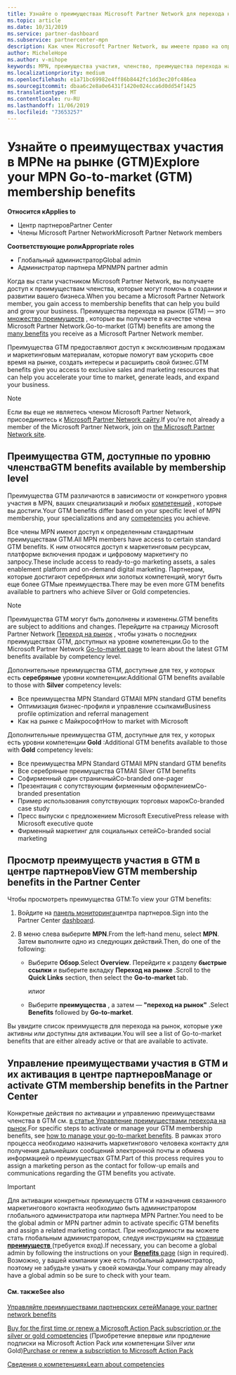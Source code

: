 ```yaml
---
title: Узнайте о преимуществах Microsoft Partner Network для перехода на рынок | Центр партнеров
ms.topic: article
ms.date: 10/31/2019
ms.service: partner-dashboard
ms.subservice: partnercenter-mpn
description: Как член Microsoft Partner Network, вы имеете право на определенные преимущества для перехода на рынок. Узнайте о различных уровнях преимуществ перехода на рынок и о том, как активировать их и управлять ими в центре партнеров.
author: MicheleHope
ms.author: v-mihope
keywords: MPN, преимущества участия, членство, преимущества перехода на рынок, переход на рынок, переход на рынок, GTM, членство Gold, Серебряное членство
ms.localizationpriority: medium
ms.openlocfilehash: e1a71bc69982e4ff86b8442fc1dd3ec20fc486ea
ms.sourcegitcommit: dbaa6c2e8a0e6431f1420e024cca6d0dd54f1425
ms.translationtype: MT
ms.contentlocale: ru-RU
ms.lasthandoff: 11/06/2019
ms.locfileid: "73653257"
---
```

# <a name="explore-your-mpn-go-to-market-gtm-membership-benefits"></a><span data-ttu-id="46e61-105">Узнайте о преимуществах участия в MPNе на рынке (GTM)</span><span class="sxs-lookup"><span data-stu-id="46e61-105">Explore your MPN Go-to-market (GTM) membership benefits</span></span>

<span data-ttu-id="46e61-106">**Относится к**</span><span class="sxs-lookup"><span data-stu-id="46e61-106">**Applies to**</span></span>

- <span data-ttu-id="46e61-107">Центр партнеров</span><span class="sxs-lookup"><span data-stu-id="46e61-107">Partner Center</span></span>
- <span data-ttu-id="46e61-108">Члены Microsoft Partner Network</span><span class="sxs-lookup"><span data-stu-id="46e61-108">Microsoft Partner Network members</span></span>

<span data-ttu-id="46e61-109">**Соответствующие роли**</span><span class="sxs-lookup"><span data-stu-id="46e61-109">**Appropriate roles**</span></span>

- <span data-ttu-id="46e61-110">Глобальный администратор</span><span class="sxs-lookup"><span data-stu-id="46e61-110">Global admin</span></span>
- <span data-ttu-id="46e61-111">Администратор партнера MPN</span><span class="sxs-lookup"><span data-stu-id="46e61-111">MPN partner admin</span></span>

<span data-ttu-id="46e61-112">Когда вы стали участником Microsoft Partner Network, вы получаете доступ к преимуществам членства, которые могут помочь в создании и развитии вашего бизнеса.</span><span class="sxs-lookup"><span data-stu-id="46e61-112">When you became a Microsoft Partner Network member, you gain access to membership benefits that can help you build and grow your business.</span></span> <span data-ttu-id="46e61-113">Преимущества перехода на рынок (GTM) — это [множество преимуществ](https://partner.microsoft.com/manage-your-partner-network-benefits) , которые вы получаете в качестве члена Microsoft Partner Network.</span><span class="sxs-lookup"><span data-stu-id="46e61-113">Go-to-market (GTM) benefits are among the [many benefits](https://partner.microsoft.com/manage-your-partner-network-benefits) you receive as a Microsoft Partner Network member.</span></span> 

<span data-ttu-id="46e61-114">Преимущества GTM предоставляют доступ к эксклюзивным продажам и маркетинговым материалам, которые помогут вам ускорить свое время на рынке, создать интересы и расширить свой бизнес.</span><span class="sxs-lookup"><span data-stu-id="46e61-114">GTM benefits give you access to exclusive sales and marketing resources that can help you accelerate your time to market, generate leads, and expand your business.</span></span>

>[!NOTE]
><span data-ttu-id="46e61-115">Если вы еще не являетесь членом Microsoft Partner Network, присоединитесь к [Microsoft Partner Network сайту](https://partner.microsoft.com/membership).</span><span class="sxs-lookup"><span data-stu-id="46e61-115">If you're not already a member of the Microsoft Partner Network, join on [the Microsoft Partner Network site](https://partner.microsoft.com/membership).</span></span>


## <a name="gtm-benefits-available-by-membership-level"></a><span data-ttu-id="46e61-116">Преимущества GTM, доступные по уровню членства</span><span class="sxs-lookup"><span data-stu-id="46e61-116">GTM benefits available by membership level</span></span>

<span data-ttu-id="46e61-117">Преимущества GTM различаются в зависимости от конкретного уровня участия в MPN, ваших специализаций и любых [компетенций](learn-about-competencies.md) , которые вы достиги.</span><span class="sxs-lookup"><span data-stu-id="46e61-117">Your GTM benefits differ based on your specific level of MPN membership, your specializations and any [competencies](learn-about-competencies.md) you achieve.</span></span>

<span data-ttu-id="46e61-118">Все члены MPN имеют доступ к определенным стандартным преимуществам GTM.</span><span class="sxs-lookup"><span data-stu-id="46e61-118">All MPN members have access to certain standard GTM benefits.</span></span> <span data-ttu-id="46e61-119">К ним относятся доступ к маркетинговым ресурсам, платформе включения продаж и цифровому маркетингу по запросу.</span><span class="sxs-lookup"><span data-stu-id="46e61-119">These include access to ready-to-go marketing assets, a sales enablement platform and on-demand digital marketing.</span></span> <span data-ttu-id="46e61-120">Партнерам, которые достигают серебряных или золотых компетенций, могут быть еще более GTMые преимущества.</span><span class="sxs-lookup"><span data-stu-id="46e61-120">There may be even more GTM benefits available to partners who achieve Silver or Gold competencies.</span></span>

>[!NOTE]
><span data-ttu-id="46e61-121">Преимущества GTM могут быть дополнены и изменены.</span><span class="sxs-lookup"><span data-stu-id="46e61-121">GTM benefits are subject to additions and changes.</span></span> <span data-ttu-id="46e61-122">Перейдите на страницу Microsoft Partner Network [Переход на рынок](https://partner.microsoft.com/membership/go-to-market) , чтобы узнать о последних преимуществах GTM, доступных на уровне компетенции.</span><span class="sxs-lookup"><span data-stu-id="46e61-122">Go to the Microsoft Partner Network [Go-to-market page](https://partner.microsoft.com/membership/go-to-market) to learn about the latest GTM benefits available by competency level.</span></span>

<span data-ttu-id="46e61-123">Дополнительные преимущества GTM, доступные для тех, у которых есть **серебряные** уровни компетенции:</span><span class="sxs-lookup"><span data-stu-id="46e61-123">Additional GTM benefits available to those with **Silver** competency levels:</span></span>

- <span data-ttu-id="46e61-124">Все преимущества MPN Standard GTM</span><span class="sxs-lookup"><span data-stu-id="46e61-124">All MPN standard GTM benefits</span></span>
- <span data-ttu-id="46e61-125">Оптимизация бизнес-профиля и управление ссылками</span><span class="sxs-lookup"><span data-stu-id="46e61-125">Business profile optimization and referral management</span></span>
- <span data-ttu-id="46e61-126">Как на рынке с Майкрософт</span><span class="sxs-lookup"><span data-stu-id="46e61-126">How to market with Microsoft</span></span>

<span data-ttu-id="46e61-127">Дополнительные преимущества GTM, доступные для тех, у которых есть уровни компетенции **Gold** :</span><span class="sxs-lookup"><span data-stu-id="46e61-127">Additional GTM benefits available to those with **Gold** competency levels:</span></span>

- <span data-ttu-id="46e61-128">Все преимущества MPN Standard GTM</span><span class="sxs-lookup"><span data-stu-id="46e61-128">All MPN standard GTM benefits</span></span>
- <span data-ttu-id="46e61-129">Все серебряные преимущества GTM</span><span class="sxs-lookup"><span data-stu-id="46e61-129">All Silver GTM benefits</span></span>
- <span data-ttu-id="46e61-130">Софирменный один страничный</span><span class="sxs-lookup"><span data-stu-id="46e61-130">Co-branded one-pager</span></span>
- <span data-ttu-id="46e61-131">Презентация с сопутствующим фирменным оформлением</span><span class="sxs-lookup"><span data-stu-id="46e61-131">Co-branded presentation</span></span>
- <span data-ttu-id="46e61-132">Пример использования сопутствующих торговых марок</span><span class="sxs-lookup"><span data-stu-id="46e61-132">Co-branded case study</span></span>
- <span data-ttu-id="46e61-133">Пресс выпуски с предложением Microsoft Executive</span><span class="sxs-lookup"><span data-stu-id="46e61-133">Press release with Microsoft executive quote</span></span>
- <span data-ttu-id="46e61-134">Фирменный маркетинг для социальных сетей</span><span class="sxs-lookup"><span data-stu-id="46e61-134">Co-branded social marketing</span></span>

## <a name="view-gtm-membership-benefits-in-the-partner-center"></a><span data-ttu-id="46e61-135">Просмотр преимуществ участия в GTM в центре партнеров</span><span class="sxs-lookup"><span data-stu-id="46e61-135">View GTM membership benefits in the Partner Center</span></span>

<span data-ttu-id="46e61-136">Чтобы просмотреть преимущества GTM:</span><span class="sxs-lookup"><span data-stu-id="46e61-136">To view your GTM benefits:</span></span>

1. <span data-ttu-id="46e61-137">Войдите на [панель мониторинга]( https://docs.microsoft.com/partner-center/)центра партнеров.</span><span class="sxs-lookup"><span data-stu-id="46e61-137">Sign into the Partner Center [dashboard]( https://docs.microsoft.com/partner-center/).</span></span>

2. <span data-ttu-id="46e61-138">В меню слева выберите **MPN**.</span><span class="sxs-lookup"><span data-stu-id="46e61-138">From the left-hand menu, select **MPN**.</span></span> <span data-ttu-id="46e61-139">Затем выполните одно из следующих действий.</span><span class="sxs-lookup"><span data-stu-id="46e61-139">Then, do one of the following:</span></span>

    - <span data-ttu-id="46e61-140">Выберите **Обзор**.</span><span class="sxs-lookup"><span data-stu-id="46e61-140">Select **Overview**.</span></span> <span data-ttu-id="46e61-141">Перейдите к разделу **быстрые ссылки** и выберите вкладку **Переход на рынке** .</span><span class="sxs-lookup"><span data-stu-id="46e61-141">Scroll to the **Quick Links** section, then select the **Go-to-market** tab.</span></span>

      <span data-ttu-id="46e61-142">или</span><span class="sxs-lookup"><span data-stu-id="46e61-142">or</span></span>

    - <span data-ttu-id="46e61-143">Выберите **преимущества** , а затем — **"переход на рынок"** .</span><span class="sxs-lookup"><span data-stu-id="46e61-143">Select **Benefits** followed by **Go-to-market**.</span></span>

<span data-ttu-id="46e61-144">Вы увидите список преимуществ для перехода на рынок, которые уже активны или доступны для активации.</span><span class="sxs-lookup"><span data-stu-id="46e61-144">You will see a list of Go-to-market benefits that are either already active or that are available to activate.</span></span>

## <a name="manage-or-activate-gtm-membership-benefits-in-the-partner-center"></a><span data-ttu-id="46e61-145">Управление преимуществами участия в GTM и их активация в центре партнеров</span><span class="sxs-lookup"><span data-stu-id="46e61-145">Manage or activate GTM membership benefits in the Partner Center</span></span>

<span data-ttu-id="46e61-146">Конкретные действия по активации и управлению преимуществами членства в GTM см. [в статье Управление преимуществами перехода на рынок](manage-your-partner-network-benefits.md#manage-go-to-market-benefits).</span><span class="sxs-lookup"><span data-stu-id="46e61-146">For specific steps to activate or manage your GTM membership benefits, see [how to manage your go-to-market benefits](manage-your-partner-network-benefits.md#manage-go-to-market-benefits).</span></span> <span data-ttu-id="46e61-147">В рамках этого процесса необходимо назначить маркетингового человека контакту для получения дальнейших сообщений электронной почты и обмена информацией о преимуществах GTM.</span><span class="sxs-lookup"><span data-stu-id="46e61-147">Part of this process requires you to assign a marketing person as the contact for follow-up emails and communications regarding the GTM benefits you activate.</span></span>

>[!IMPORTANT]
><span data-ttu-id="46e61-148">Для активации конкретных преимуществ GTM и назначения связанного маркетингового контакта необходимо быть администратором глобального администратора или партнера MPN Partner.</span><span class="sxs-lookup"><span data-stu-id="46e61-148">You need to be the global admin or MPN partner admin to activate specific GTM benefits and assign a related marketing contact.</span></span> <span data-ttu-id="46e61-149">При необходимости вы можете стать глобальным администратором, следуя инструкциям на [странице **преимуществ** ](https://partnercenter.microsoft.com/pcv/partnership/benefits) (требуется вход).</span><span class="sxs-lookup"><span data-stu-id="46e61-149">If necessary, you can become a global admin by following the instructions on your [**Benefits** page](https://partnercenter.microsoft.com/pcv/partnership/benefits) (sign in required).</span></span> <span data-ttu-id="46e61-150">Возможно, у вашей компании уже есть глобальный администратор, поэтому не забудьте узнать у своей команды.</span><span class="sxs-lookup"><span data-stu-id="46e61-150">Your company may already have a global admin so be sure to check with your team.</span></span>

#### <a name="see-also"></a><span data-ttu-id="46e61-151">См. также</span><span class="sxs-lookup"><span data-stu-id="46e61-151">See also</span></span>

[<span data-ttu-id="46e61-152">Управляйте преимуществами партнерских сетей</span><span class="sxs-lookup"><span data-stu-id="46e61-152">Manage your partner network benefits</span></span>](manage-your-partner-network-benefits.md)

<span data-ttu-id="46e61-153">[Buy for the first time or renew a Microsoft Action Pack subscription or the silver or gold competencies](mpn-get-action-pack.md) (Приобретение впервые или продление подписки на Microsoft Action Pack или компетенции Silver или Gold)</span><span class="sxs-lookup"><span data-stu-id="46e61-153">[Purchase or renew a subscription to Microsoft Action Pack](mpn-get-action-pack.md)</span></span>

[<span data-ttu-id="46e61-154">Сведения о компетенциях</span><span class="sxs-lookup"><span data-stu-id="46e61-154">Learn about competencies</span></span>](learn-about-competencies.md)